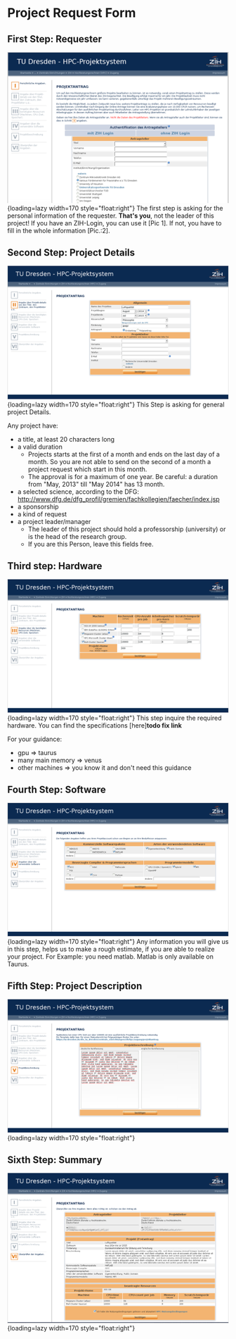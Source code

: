# Project Request Form

## First Step: Requester

![picture 1: Login Screen >](misc/request_step1_b.png "Login Screen"){loading=lazy width=170 style="float:right"}
The first step is asking for the personal information of the requester.
**That's you**, not the leader of this project! If you have an
ZIH-Login, you can use it [Pic 1]. If not, you have to
fill in the whole information [Pic.:2].

## Second Step: Project Details

![picture 3: Project Details >](misc/request_step2_details.png "Login Screen"){loading=lazy width=170 style="float:right"}
This Step is asking for general project Details.

Any project have:

-   a title, at least 20 characters long
-   a valid duration
    -   Projects starts at the first of a month and ends on the last day
        of a month. So you are not able to send on the second of a month
        a project request which start in this month.
    -   The approval is for a maximum of one year. Be careful: a
        duration from "May, 2013" till "May 2014" has 13 month.
-   a selected science, according to the DFG:
    <http://www.dfg.de/dfg_profil/gremien/fachkollegien/faecher/index.jsp>
-   a sponsorship
-   a kind of request
-   a project leader/manager
    -   The leader of this project should hold a professorship
        (university) or is the head of the research group.
    -   If you are this Person, leave this fields free.

## Third step: Hardware

![picture 4: Hardware >](misc/request_step3_machines.png "Login Screen"){loading=lazy width=170 style="float:right"}
This step inquire the required hardware. You can find the specifications [here]**todo fix link**

For your guidance:

-   gpu => taurus
-   many main memory => venus
-   other machines => you know it and don't need this guidance

## Fourth Step: Software

![Picture 5: Software >](misc/request_step4_software.png "Login Screen"){loading=lazy width=170 style="float:right"}
Any information you will give us in this step, helps us to make a rough estimate, if you are able
to realize your project. For Example: you need matlab. Matlab is only
available on Taurus.

## Fifth Step: Project Description

![picture 6: Project Description >](misc/request_step5_description.png "Login Screen"){loading=lazy width=170 style="float:right"}

## Sixth Step: Summary

![picture 6: summary >](misc/request_step6.png "Login Screen"){loading=lazy width=170 style="float:right"}
